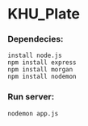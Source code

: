 # KHU_Plate
### Dependecies:
```
install node.js
npm install express
npm install morgan
npm install nodemon
```

### Run server:
```
nodemon app.js
```
